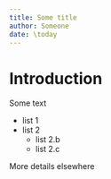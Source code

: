 ```yaml
---
title: Some title
author: Someone 
date: \today
---
```


# Introduction

Some text

- list 1
- list 2
  - list 2.b
  - list 2.c

More details elsewhere

